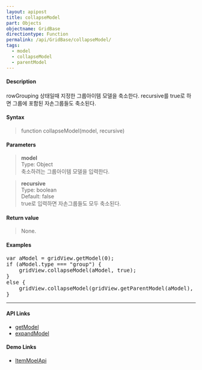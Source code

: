 ```yaml
---
layout: apipost
title: collapseModel
part: Objects
objectname: GridBase
directiontype: Function
permalink: /api/GridBase/collapseModel/
tags:
  - model
  - collapseModel
  - parentModel
---
```



#### Description

 rowGrouping 상태일때 지정한 그룹아이템 모델을 축소한다. recursive를 true로 하면 그룹에 포함된 자손그룹들도 축소된다.

#### Syntax

> function collapseModel(model, recursive)  

#### Parameters

> **model**  
> Type: Object  
> 축소하려는 그룹아이템 모델을 입력한다.  

> **recursive**  
> Type: boolean  
> Default: false  
> true로 입력하면 자손그룹들도 모두 축소된다.  

#### Return value

> None.  

#### Examples 

<pre class="prettyprint">
var aModel = gridView.getModel(0); 
if (aModel.type === "group") {
    gridView.collapseModel(aModel, true); 
}
else {
    gridView.collapseModel(gridView.getParentModel(aModel), true);
}
</pre>

---

#### API Links

* [getModel](/api/GridBase/GetModel)
* [expandModel](/api/GridBase/expandModel)  

#### Demo Links

* [ItemMoelApi](http://demo.realgrid.com/Demo/ItemModelApi)
